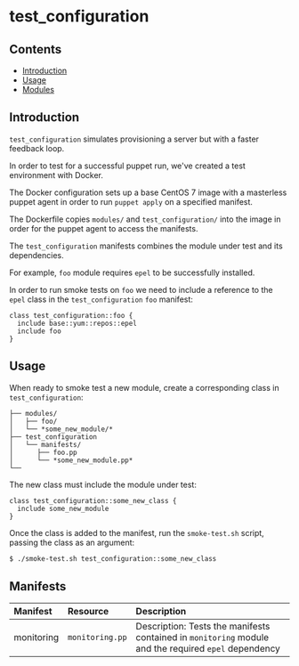# test_configuration

## Contents

 - [Introduction](#introduction) 
 - [Usage](#usage) 
 - [Modules](#modules)
 
 ## Introduction
 
`test_configuration` simulates provisioning a server but with a faster feedback loop. 
 
In order to test for a successful puppet run, we've created a test environment with Docker.

The Docker configuration sets up a base CentOS 7 image with a masterless puppet agent in order to run `puppet apply` on
a specified manifest. 

The Dockerfile copies `modules/` and `test_configuration/` into the image in order for the puppet agent to access
the manifests.

The `test_configuration` manifests combines the module under test and its dependencies.

For example, `foo` module requires `epel` to be successfully installed. 

In order to run smoke tests on `foo` we need to include a reference to the `epel` class in the `test_configuration` `foo`
manifest:  

```puppet
class test_configuration::foo {
  include base::yum::repos::epel 
  include foo
}
```
 
## Usage
 
When ready to smoke test a new module, create a corresponding class in `test_configuration`:
 
```
├── modules/
│   ├── foo/
│   └── *some_new_module/*
├── test_configuration
│   └── manifests/
│      ├── foo.pp
│      └── *some_new_module.pp*
└──
```

The new class must include the module under test:

```puppet
class test_configuration::some_new_class {
  include some_new_module
}
```

Once the class is added to the manifest, run the `smoke-test.sh` script, passing the class as an argument:

```bash
$ ./smoke-test.sh test_configuration::some_new_class
``` 
 
 ## Manifests
 
 | Manifest       | Resource     | Description | 
 |:-------------|:-------------|:------------| 
 | monitoring  | `monitoring.pp` | Description: Tests the manifests contained in `monitoring` module and the required `epel` dependency |